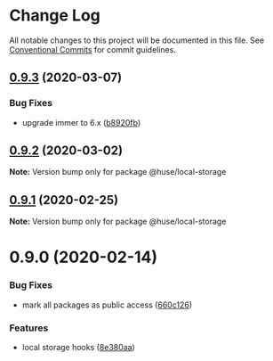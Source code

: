 # Change Log

All notable changes to this project will be documented in this file.
See [Conventional Commits](https://conventionalcommits.org) for commit guidelines.

## [0.9.3](https://github.com/ecomfe/react-hooks/compare/@huse/local-storage@0.9.2...@huse/local-storage@0.9.3) (2020-03-07)


### Bug Fixes

* upgrade immer to 6.x ([b8920fb](https://github.com/ecomfe/react-hooks/commit/b8920fb67a14bd111b543efdcd58b67b8277ba46))





## [0.9.2](https://github.com/ecomfe/react-hooks/compare/@huse/local-storage@0.9.1...@huse/local-storage@0.9.2) (2020-03-02)

**Note:** Version bump only for package @huse/local-storage





## [0.9.1](https://github.com/ecomfe/react-hooks/compare/@huse/local-storage@0.9.0...@huse/local-storage@0.9.1) (2020-02-25)

**Note:** Version bump only for package @huse/local-storage





# 0.9.0 (2020-02-14)


### Bug Fixes

* mark all packages as public access ([660c126](https://github.com/ecomfe/react-hooks/commit/660c1265ee27cb0de0e7b456904a22f4370002d0))


### Features

* local storage hooks ([8e380aa](https://github.com/ecomfe/react-hooks/commit/8e380aac20da3a917e8ec50300d3410bec8e5c23))
